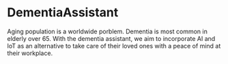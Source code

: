 # DementiaAssistant
Aging population is a worldwide porblem. Dementia is most common in elderly over 65. With the dementia assistant, we aim to incorporate AI and IoT as an alternative to take care of their loved ones with a peace of mind at their workplace. 
